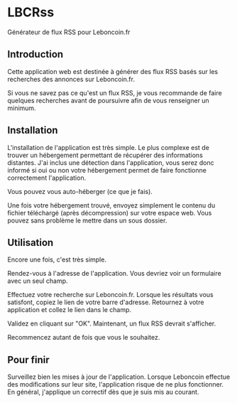 LBCRss
======

Générateur de flux RSS pour Leboncoin.fr

## Introduction

Cette application web est destinée à générer des flux RSS basés sur les recherches des annonces sur Leboncoin.fr.

Si vous ne savez pas ce qu'est un flux RSS, je vous recommande de faire quelques recherches avant de poursuivre afin de vous renseigner un minimum.

## Installation

L'installation de l'application est très simple.
Le plus complexe est de trouver un hébergement permettant de récupérer des informations distantes.
J'ai inclus une détection dans l'application, vous serez donc informé si oui ou non votre hébergement permet de faire fonctionne correctement l'application.

Vous pouvez vous auto-héberger (ce que je fais).

Une fois votre hébergement trouvé, envoyez simplement le contenu du fichier téléchargé (après décompression) sur votre espace web. Vous pouvez sans problème le mettre dans un sous dossier.

## Utilisation

Encore une fois, c'est très simple.

Rendez-vous à l'adresse de l'application. Vous devriez voir un formulaire avec un seul champ.

Effectuez votre recherche sur Leboncoin.fr. Lorsque les résultats vous satisfont, copiez le lien de votre barre d'adresse. Retournez à votre application et collez le lien dans le champ.

Validez en cliquant sur "OK". Maintenant, un flux RSS devrait s'afficher.

Recommencez autant de fois que vous le souhaitez.

## Pour finir

Surveillez bien les mises à jour de l'application. Lorsque Leboncoin effectue des modifications sur leur site, l'application risque de ne plus fonctionner. En général, j'applique un correctif dès que je suis mis au courant.
